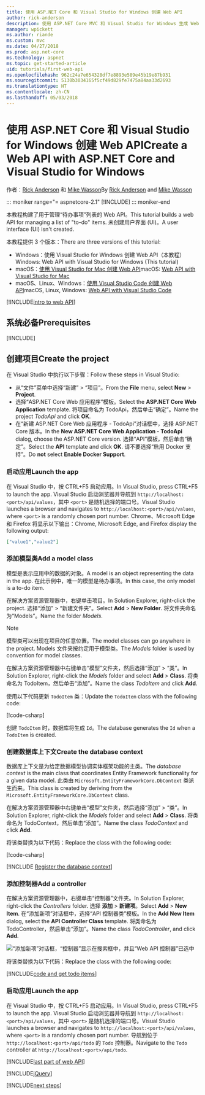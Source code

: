 ```yaml
---
title: 使用 ASP.NET Core 和 Visual Studio for Windows 创建 Web API
author: rick-anderson
description: 使用 ASP.NET Core MVC 和 Visual Studio for Windows 生成 Web API
manager: wpickett
ms.author: riande
ms.custom: mvc
ms.date: 04/27/2018
ms.prod: asp.net-core
ms.technology: aspnet
ms.topic: get-started-article
uid: tutorials/first-web-api
ms.openlocfilehash: 962c24a7e654328df7e8893e589e45b19e87b931
ms.sourcegitcommit: 5130b3034165f5cf49d829fe7475a84aa33d2693
ms.translationtype: HT
ms.contentlocale: zh-CN
ms.lasthandoff: 05/03/2018
---
```

# <a name="create-a-web-api-with-aspnet-core-and-visual-studio-for-windows"></a><span data-ttu-id="92998-103">使用 ASP.NET Core 和 Visual Studio for Windows 创建 Web API</span><span class="sxs-lookup"><span data-stu-id="92998-103">Create a Web API with ASP.NET Core and Visual Studio for Windows</span></span>

<span data-ttu-id="92998-104">作者：[Rick Anderson](https://twitter.com/RickAndMSFT) 和 [Mike Wasson](https://github.com/mikewasson)</span><span class="sxs-lookup"><span data-stu-id="92998-104">By [Rick Anderson](https://twitter.com/RickAndMSFT) and [Mike Wasson](https://github.com/mikewasson)</span></span>

::: moniker range="= aspnetcore-2.1"
[!INCLUDE[](~/includes/2.1.md)]
::: moniker-end

<span data-ttu-id="92998-106">本教程构建了用于管理“待办事项”列表的 Web API。</span><span class="sxs-lookup"><span data-stu-id="92998-106">This tutorial builds a web API for managing a list of "to-do" items.</span></span> <span data-ttu-id="92998-107">未创建用户界面 (UI)。</span><span class="sxs-lookup"><span data-stu-id="92998-107">A user interface (UI) isn't created.</span></span>

<span data-ttu-id="92998-108">本教程提供 3 个版本：</span><span class="sxs-lookup"><span data-stu-id="92998-108">There are three versions of this tutorial:</span></span>

* <span data-ttu-id="92998-109">Windows：使用 Visual Studio for Windows 创建 Web API（本教程）</span><span class="sxs-lookup"><span data-stu-id="92998-109">Windows: Web API with Visual Studio for Windows (This tutorial)</span></span>
* <span data-ttu-id="92998-110">macOS：[使用 Visual Studio for Mac 创建 Web API](xref:tutorials/first-web-api-mac)</span><span class="sxs-lookup"><span data-stu-id="92998-110">macOS: [Web API with Visual Studio for Mac](xref:tutorials/first-web-api-mac)</span></span>
* <span data-ttu-id="92998-111">macOS、Linux、Windows：[使用 Visual Studio Code 创建 Web API](xref:tutorials/web-api-vsc)</span><span class="sxs-lookup"><span data-stu-id="92998-111">macOS, Linux, Windows: [Web API with Visual Studio Code](xref:tutorials/web-api-vsc)</span></span>

<!-- WARNING: The code AND images in this doc are used by uid: tutorials/web-api-vsc, tutorials/first-web-api-mac and tutorials/first-web-api. If you change any code/images in this tutorial, update uid: tutorials/web-api-vsc -->

[!INCLUDE[intro to web API](../includes/webApi/intro.md)]

## <a name="prerequisites"></a><span data-ttu-id="92998-112">系统必备</span><span class="sxs-lookup"><span data-stu-id="92998-112">Prerequisites</span></span>

[!INCLUDE[](~/includes/net-core-prereqs-windows.md)]

## <a name="create-the-project"></a><span data-ttu-id="92998-113">创建项目</span><span class="sxs-lookup"><span data-stu-id="92998-113">Create the project</span></span>

<span data-ttu-id="92998-114">在 Visual Studio 中执行以下步骤：</span><span class="sxs-lookup"><span data-stu-id="92998-114">Follow these steps in Visual Studio:</span></span>

* <span data-ttu-id="92998-115">从“文件”菜单中选择“新建” > “项目”。</span><span class="sxs-lookup"><span data-stu-id="92998-115">From the **File** menu, select **New** > **Project**.</span></span>
* <span data-ttu-id="92998-116">选择“ASP.NET Core Web 应用程序”模板。</span><span class="sxs-lookup"><span data-stu-id="92998-116">Select the **ASP.NET Core Web Application** template.</span></span> <span data-ttu-id="92998-117">将项目命名为 TodoApi，然后单击“确定”。</span><span class="sxs-lookup"><span data-stu-id="92998-117">Name the project *TodoApi* and click **OK**.</span></span>
* <span data-ttu-id="92998-118">在“新建 ASP.NET Core Web 应用程序 - TodoApi”对话框中，选择 ASP.NET Core 版本。</span><span class="sxs-lookup"><span data-stu-id="92998-118">In the **New ASP.NET Core Web Application - TodoApi** dialog, choose the ASP.NET Core version.</span></span> <span data-ttu-id="92998-119">选择“API”模板，然后单击“确定”。</span><span class="sxs-lookup"><span data-stu-id="92998-119">Select the **API** template and click **OK**.</span></span> <span data-ttu-id="92998-120">请不要选择“启用 Docker 支持”。</span><span class="sxs-lookup"><span data-stu-id="92998-120">Do **not** select **Enable Docker Support**.</span></span>

### <a name="launch-the-app"></a><span data-ttu-id="92998-121">启动应用</span><span class="sxs-lookup"><span data-stu-id="92998-121">Launch the app</span></span>

<span data-ttu-id="92998-122">在 Visual Studio 中，按 CTRL+F5 启动应用。</span><span class="sxs-lookup"><span data-stu-id="92998-122">In Visual Studio, press CTRL+F5 to launch the app.</span></span> <span data-ttu-id="92998-123">Visual Studio 启动浏览器并导航到 `http://localhost:<port>/api/values`，其中 `<port>` 是随机选择的端口号。</span><span class="sxs-lookup"><span data-stu-id="92998-123">Visual Studio launches a browser and navigates to `http://localhost:<port>/api/values`, where `<port>` is a randomly chosen port number.</span></span> <span data-ttu-id="92998-124">Chrome、Microsoft Edge 和 Firefox 将显示以下输出：</span><span class="sxs-lookup"><span data-stu-id="92998-124">Chrome, Microsoft Edge, and Firefox display the following output:</span></span>

```json
["value1","value2"]
```

### <a name="add-a-model-class"></a><span data-ttu-id="92998-125">添加模型类</span><span class="sxs-lookup"><span data-stu-id="92998-125">Add a model class</span></span>

<span data-ttu-id="92998-126">模型是表示应用中的数据的对象。</span><span class="sxs-lookup"><span data-stu-id="92998-126">A model is an object representing the data in the app.</span></span> <span data-ttu-id="92998-127">在此示例中，唯一的模型是待办事项。</span><span class="sxs-lookup"><span data-stu-id="92998-127">In this case, the only model is a to-do item.</span></span>

<span data-ttu-id="92998-128">在解决方案资源管理器中，右键单击项目。</span><span class="sxs-lookup"><span data-stu-id="92998-128">In Solution Explorer, right-click the project.</span></span> <span data-ttu-id="92998-129">选择“添加” > “新建文件夹”。</span><span class="sxs-lookup"><span data-stu-id="92998-129">Select **Add** > **New Folder**.</span></span> <span data-ttu-id="92998-130">将文件夹命名为“Models”。</span><span class="sxs-lookup"><span data-stu-id="92998-130">Name the folder *Models*.</span></span>

> [!NOTE]
> <span data-ttu-id="92998-131">模型类可以出现在项目的任意位置。</span><span class="sxs-lookup"><span data-stu-id="92998-131">The model classes can go anywhere in the project.</span></span> <span data-ttu-id="92998-132">Models 文件夹按约定用于模型类。</span><span class="sxs-lookup"><span data-stu-id="92998-132">The *Models* folder is used by convention for model classes.</span></span>

<span data-ttu-id="92998-133">在解决方案资源管理器中右键单击“模型”文件夹，然后选择“添加” > “类”。</span><span class="sxs-lookup"><span data-stu-id="92998-133">In Solution Explorer, right-click the *Models* folder and select **Add** > **Class**.</span></span> <span data-ttu-id="92998-134">将类命名为 TodoItem，然后单击“添加”。</span><span class="sxs-lookup"><span data-stu-id="92998-134">Name the class *TodoItem* and click **Add**.</span></span>

<span data-ttu-id="92998-135">使用以下代码更新 `TodoItem` 类：</span><span class="sxs-lookup"><span data-stu-id="92998-135">Update the `TodoItem` class with the following code:</span></span>

[!code-csharp[](first-web-api/samples/2.0/TodoApi/Models/TodoItem.cs)]

<span data-ttu-id="92998-136">创建 `TodoItem` 时，数据库将生成 `Id`。</span><span class="sxs-lookup"><span data-stu-id="92998-136">The database generates the `Id` when a `TodoItem` is created.</span></span>

### <a name="create-the-database-context"></a><span data-ttu-id="92998-137">创建数据库上下文</span><span class="sxs-lookup"><span data-stu-id="92998-137">Create the database context</span></span>

<span data-ttu-id="92998-138">数据库上下文是为给定数据模型协调实体框架功能的主类。</span><span class="sxs-lookup"><span data-stu-id="92998-138">The *database context* is the main class that coordinates Entity Framework functionality for a given data model.</span></span> <span data-ttu-id="92998-139">此类由 `Microsoft.EntityFrameworkCore.DbContext` 类派生而来。</span><span class="sxs-lookup"><span data-stu-id="92998-139">This class is created by deriving from the `Microsoft.EntityFrameworkCore.DbContext` class.</span></span>

<span data-ttu-id="92998-140">在解决方案资源管理器中右键单击“模型”文件夹，然后选择“添加” > “类”。</span><span class="sxs-lookup"><span data-stu-id="92998-140">In Solution Explorer, right-click the *Models* folder and select **Add** > **Class**.</span></span> <span data-ttu-id="92998-141">将类命名为 TodoContext，然后单击“添加”。</span><span class="sxs-lookup"><span data-stu-id="92998-141">Name the class *TodoContext* and click **Add**.</span></span>

<span data-ttu-id="92998-142">将该类替换为以下代码：</span><span class="sxs-lookup"><span data-stu-id="92998-142">Replace the class with the following code:</span></span>

[!code-csharp[](first-web-api/samples/2.0/TodoApi/Models/TodoContext.cs)]

[!INCLUDE [Register the database context](../includes/webApi/register_dbContext.md)]

### <a name="add-a-controller"></a><span data-ttu-id="92998-143">添加控制器</span><span class="sxs-lookup"><span data-stu-id="92998-143">Add a controller</span></span>

<span data-ttu-id="92998-144">在解决方案资源管理器中，右键单击“控制器”文件夹。</span><span class="sxs-lookup"><span data-stu-id="92998-144">In Solution Explorer, right-click the *Controllers* folder.</span></span> <span data-ttu-id="92998-145">选择 **添加** > **新建项**。</span><span class="sxs-lookup"><span data-stu-id="92998-145">Select **Add** > **New Item**.</span></span> <span data-ttu-id="92998-146">在“添加新项”对话框中，选择“API 控制器类”模板。</span><span class="sxs-lookup"><span data-stu-id="92998-146">In the **Add New Item** dialog, select the **API Controller Class** template.</span></span> <span data-ttu-id="92998-147">将类命名为 TodoController，然后单击“添加”。</span><span class="sxs-lookup"><span data-stu-id="92998-147">Name the class *TodoController*, and click **Add**.</span></span>

![“添加新项”对话框，“控制器”显示在搜索框中，并且“Web API 控制器”已选中](first-web-api/_static/new_controller.png)

<span data-ttu-id="92998-149">将该类替换为以下代码：</span><span class="sxs-lookup"><span data-stu-id="92998-149">Replace the class with the following code:</span></span>

[!INCLUDE[code and get todo items](../includes/webApi/getTodoItems.md)]

### <a name="launch-the-app"></a><span data-ttu-id="92998-150">启动应用</span><span class="sxs-lookup"><span data-stu-id="92998-150">Launch the app</span></span>

<span data-ttu-id="92998-151">在 Visual Studio 中，按 CTRL+F5 启动应用。</span><span class="sxs-lookup"><span data-stu-id="92998-151">In Visual Studio, press CTRL+F5 to launch the app.</span></span> <span data-ttu-id="92998-152">Visual Studio 启动浏览器并导航到 `http://localhost:<port>/api/values`，其中 `<port>` 是随机选择的端口号。</span><span class="sxs-lookup"><span data-stu-id="92998-152">Visual Studio launches a browser and navigates to `http://localhost:<port>/api/values`, where `<port>` is a randomly chosen port number.</span></span> <span data-ttu-id="92998-153">导航到位于 `http://localhost:<port>/api/todo` 的 `Todo` 控制器。</span><span class="sxs-lookup"><span data-stu-id="92998-153">Navigate to the `Todo` controller at `http://localhost:<port>/api/todo`.</span></span>

[!INCLUDE[last part of web API](../includes/webApi/end.md)]

[!INCLUDE[jQuery](../includes/webApi/add-jquery.md)]

[!INCLUDE[next steps](../includes/webApi/next.md)]
